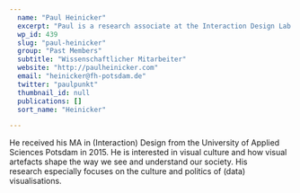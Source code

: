 ```yaml
---
  name: "Paul Heinicker"
  excerpt: "Paul is a research associate at the Interaction Design Lab of the University of Applied Sciences Potsdam."
  wp_id: 439
  slug: "paul-heinicker"
  group: "Past Members"
  subtitle: "Wissenschaftlicher Mitarbeiter"
  website: "http://paulheinicker.com"
  email: "heinicker@fh-potsdam.de"
  twitter: "paulpunkt"
  thumbnail_id: null
  publications: []
  sort_name: "Heinicker"

---
```

He received his MA in (Interaction) Design from the University of Applied Sciences Potsdam in 2015. He is interested in visual culture and how visual artefacts shape the way we see and understand our society. His research especially focuses on the culture and politics of (data) visualisations.
